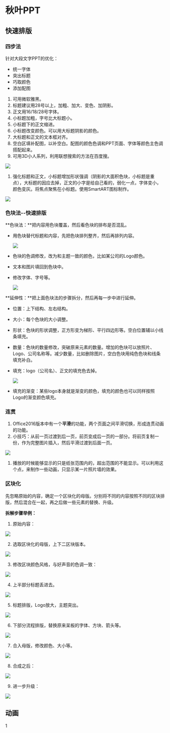 # 秋叶PPT
## 快速排版
### 四步法
针对大段文字PPT的优化：
* 统一字体
* 突出标题
* 巧取颜色
* 添加配图


1. 可用微软雅黑。
1. 标题建议用28号以上，加粗、加大、变色、加阴影。
1. 正文用16/18/28号字体。
1. 小标题加粗，字号比大标题小。
1. 小标题下的正文缩进。
1. 小标题改变颜色。可以用大标题阴影的颜色。
1. 大标题和正文的文本框对齐。
1. 空白区填补配图，以补空白。配图的颜色色调和PPT页面、字体等颜色主色调搭配起来。
1. 可用3D小人系列，利用联想搜索的方法在百度搜。

  ![](assets/201/20180107-f6414ad6.png)

1. 强化标题和正文，小标题增加形状强调（阴影的大面积色块，小标题是重点），大标题的因应去掉，正文的小字是给自己看的，弱化一点，字体变小，颜色变灰。将焦点聚焦在小标题。使用SmartART图标制作。

  ![](assets/201/20180107-5d45da53.png)

### 色块法--快速排版
**色块法：**把内容用色块覆盖，然后看色块的排布是否混乱。
* 用色块替代标题和内容，先把色块排列整齐，然后再排列内容。

  ![](assets/201/20180107-2515df3e.png)

* 色块的色调修改，改为和主题一致的颜色，比如某公司的Logo颜色。
* 文本和图片填回到色块中。
* 修改字体、字号等。

  ![](assets/201/20180107-1e7f859d.png)

**延伸性：**把上面色块法的步骤拆分，然后再每一步中进行延伸。

* 位置：上下结构、左右结构。
* 大小：每个色块的大小调整。
* 形状：色块的形状调整，正方形变为梯形、平行四边形等。空白位置辅以小线条填充。
* 数量：色块的数量修改，突破原来元素的数量。增加的色块可以放照片、Logo、公司名称等。减少数量，比如删除图片，空白色块用纯色色块和线条填充补白。
* 填充：logo（公司名）、正文的填充色去掉。

  ![](assets/201/20180107-cb049775.png)

* 填充的渐变：某些logo本身就是渐变的颜色，填充的颜色也可以同样按照Logo的渐变颜色填充。

### 连贯
1. Office2016版本中有一个**平滑**的功能，两个页面之间平滑切换，形成连贯动画的功能。
1. 小技巧：从前一页过渡到后一页，前页变成后一页的一部分。将前页复制一份，作为完整图片插入，然后平滑过渡到后面一页。

  ![](assets/201/20180107-bed25fdc.png)

1. 播放的时候能够显示的只是纸张范围内的，超出范围的不能显示。可以利用这个点，来制作一些动画，只显示某一片照片墙的效果。

### 区块化
先忽略原始的内容，确定一个区块化的母版。分别将不同的内容按照不同的区块排版，然后混合在一起，再之后做一些元素的替换、升级。

**拆解步骤举例：**

1. 原始内容：

  ![](assets/201/20180107-f20215da.png)

2. 选取区块化的母版，上下二区块版本。

  ![](assets/201/20180107-1d8ce88f.png)

3. 修改区块颜色风格，与好声音的色调一致：

  ![](assets/201/20180107-2d153004.png)

4. 上半部分标题丢进去。

  ![](assets/201/20180107-5fb8ec7c.png)

5. 标题排版，Logo放大，主题突出。

  ![](assets/201/20180107-704e98b9.png)

6. 下部分流程排版，替换原来呆板的字体、方块、箭头等。

  ![](assets/201/20180107-b1f78b19.png)

7. 合入母版，修改颜色、大小等。

  ![](assets/201/20180107-38d3f394.png)

8. 合成之后：

  ![](assets/201/20180107-3cd78b1a.png)

9. 进一步升级：

  ![](assets/201/20180107-f8c1fb4f.png)

## 动画




























1
